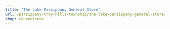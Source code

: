 ```yaml
---
title: "The Lake Parsippany General Store"
url: /parsippany-troy-hills-township/the-lake-parsippany-general-store/
shop: convenience
---
```

